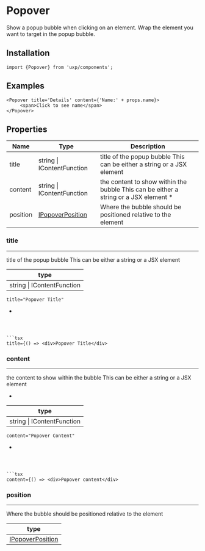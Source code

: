 # Popover




Show a popup bubble when clicking on an element.
Wrap the element you want to target in the popup bubble.



## Installation



```tsx
import {Popover} from 'uxp/components';
```

## Examples



```tsx
<Popover title='Details' content={'Name:' + props.name}>
     <span>Click to see name</span>
</Popover>
```

## Properties

|Name|Type|Description|
|-|-|-|
|title|string \| IContentFunction|title of the popup bubble This can be either a string or a JSX element |
|content|string \| IContentFunction|the content to show within the bubble This can be either a string or a JSX element * |
|position|[IPopoverPosition](types/IPopoverPosition)|Where the bubble should be positioned relative to the element |
### title



---



title of the popup bubble
 This can be either a string or a JSX element


|type|
|-|
|string \| IContentFunction|


```tsx
title="Popover Title"
```

*
```



```tsx
title={() => <div>Popover Title</div>
```

### content



---



the content to show within the bubble
 This can be either a string or a JSX element

* 

|type|
|-|
|string \| IContentFunction|


```tsx
content="Popover Content"
```

*
```



```tsx
content={() => <div>Popover content</div>
```

### position



---



Where the bubble should be positioned relative to the element


|type|
|-|
|[IPopoverPosition](types/IPopoverPosition)|
